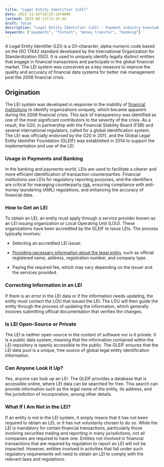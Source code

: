 ```yaml
---
title: "Legal Entity Identifier (LEI)"
date: 2023-11-05T10:55:10+0000
lastmod: 2025-08-11T12:15:44
draft: false
description: "Legal Entity Identifier (LEI) - Payment industry knowledge and insights"
keywords: ["payments", "fintech", "money transfer", "banking"]
---
```


A Legal Entity Identifier (LEI) is a 20-character, alpha-numeric code based on the ISO 17442 standard developed by the International Organization for Standardization (ISO). It is used to uniquely identify legally distinct entities that engage in financial transactions and participate in the global financial market. The LEI system was conceived as a key measure to improve the quality and accuracy of financial data systems for better risk management post the 2008 financial crisis.

## Origination

The LEI system was developed in response to the inability of [financial institutions](https://faisalkhanllc.xyz/resources/payments-wiki/f/financial-institution-fi/) to identify organizations uniquely, which became apparent during the 2008 financial crisis. This lack of transparency was identified as one of the most significant contributors to the severity of the crisis. As a result, the G20, in partnership with the Financial Stability Board (FSB) and several international regulators, called for a global identification system. The LEI was officially endorsed by the G20 in 2011, and the Global Legal Entity Identifier Foundation (GLEIF) was established in 2014 to support the implementation and use of the LEI.

### Usage in Payments and Banking

In the banking and payments world, LEIs are used to facilitate a clearer and more efficient identification of transaction counterparties. Financial institutions use LEIs for regulatory reporting purposes, and the identifiers are critical for managing counterparty [risk](https://faisalkhanllc.xyz/resources/payments-wiki/f/financial-institution-fi/), ensuring compliance with anti-money laundering (AML) regulations, and enhancing the accuracy of financial data.

### How to Get an LEI

To obtain an LEI, an entity must apply through a service provider known as an LEI issuing organization or Local Operating Unit (LOU). These organizations have been accredited by the GLEIF to issue LEIs. The process typically involves:

- Selecting an accredited LEI issuer.

- [Providing necessary information about the legal entity](https://faisalkhanllc.xyz/resources/payments-wiki/f/fintech/), such as official registered name, address, registration number, and company type.

- Paying the required fee, which may vary depending on the issuer and the services provided.

### Correcting Information in an LEI

If there is an error in the LEI data or if the information needs updating, the entity must contact the LOU that issued the LEI. The LOU will then guide the entity through the process of updating the information, which generally involves submitting official documentation that verifies the changes.

### Is LEI Open-Source or Private

The LEI is neither open-source in the context of software nor is it private. It is a public data system, meaning that the information contained within the LEI repository is openly accessible to the public. The GLEIF ensures that the LEI data pool is a unique, free source of global legal entity identification information.

### Can Anyone Look It Up?

Yes, anyone can look up an LEI. The GLEIF provides a database that is accessible online, where LEI data can be searched for free. This search can provide information such as the legal name of the entity, its address, and the jurisdiction of incorporation, among other details.

### What If I Am Not in the LEI?

If an entity is not in the LEI system, it simply means that it has not been required to obtain an LEI, or it has not voluntarily chosen to do so. While the LEI is mandatory for certain financial transactions, particularly those involving securities trading and reporting in many jurisdictions, not all companies are required to have one. Entities not involved in financial transactions that are required by regulation to report an LEI will not be impacted. However, entities involved in activities that fall under such regulatory requirements will need to obtain an LEI to comply with the relevant laws and regulations.